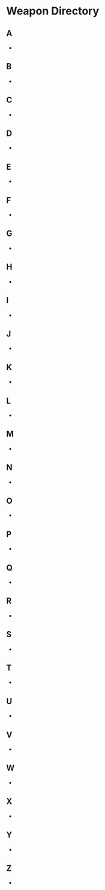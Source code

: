 # Weapon Directory

## A
- [](https://wiki.FirstRateRoleplay.com/weapons/NAME.html)

## B
- [](https://wiki.FirstRateRoleplay.com/weapons/NAME.html)

## C
- [](https://wiki.FirstRateRoleplay.com/weapons/NAME.html)

## D
- [](https://wiki.FirstRateRoleplay.com/weapons/NAME.html)

## E
- [](https://wiki.FirstRateRoleplay.com/weapons/NAME.html)

## F
- [](https://wiki.FirstRateRoleplay.com/weapons/NAME.html)

## G
- [](https://wiki.FirstRateRoleplay.com/weapons/NAME.html)

## H
- [](https://wiki.FirstRateRoleplay.com/weapons/NAME.html)

## I
- [](https://wiki.FirstRateRoleplay.com/weapons/NAME.html)

## J
- [](https://wiki.FirstRateRoleplay.com/weapons/NAME.html)

## K
- [](https://wiki.FirstRateRoleplay.com/weapons/NAME.html)

## L
- [](https://wiki.FirstRateRoleplay.com/weapons/NAME.html)

## M
- [](https://wiki.FirstRateRoleplay.com/weapons/NAME.html)

## N
- [](https://wiki.FirstRateRoleplay.com/weapons/NAME.html)

## O
- [](https://wiki.FirstRateRoleplay.com/weapons/NAME.html)

## P
- [](https://wiki.FirstRateRoleplay.com/weapons/NAME.html)

## Q
- [](https://wiki.FirstRateRoleplay.com/weapons/NAME.html)

## R
- [](https://wiki.FirstRateRoleplay.com/weapons/NAME.html)

## S
- [](https://wiki.FirstRateRoleplay.com/weapons/NAME.html)

## T
- [](https://wiki.FirstRateRoleplay.com/weapons/NAME.html)

## U
- [](https://wiki.FirstRateRoleplay.com/weapons/NAME.html)

## V
- [](https://wiki.FirstRateRoleplay.com/weapons/NAME.html)

## W
- [](https://wiki.FirstRateRoleplay.com/weapons/NAME.html)

## X
- [](https://wiki.FirstRateRoleplay.com/weapons/NAME.html)

## Y
- [](https://wiki.FirstRateRoleplay.com/weapons/NAME.html)

## Z
- [](https://wiki.FirstRateRoleplay.com/weapons/NAME.html)